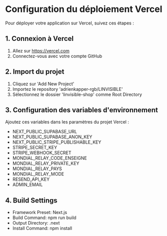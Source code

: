 # Configuration du déploiement Vercel

Pour déployer votre application sur Vercel, suivez ces étapes :

## 1. Connexion à Vercel
1. Allez sur https://vercel.com
2. Connectez-vous avec votre compte GitHub

## 2. Import du projet
1. Cliquez sur 'Add New Project'
2. Importez le repository 'adrienkapper-rgb/LINVISIBLE'
3. Sélectionnez le dossier 'linvisible-shop' comme Root Directory

## 3. Configuration des variables d'environnement
Ajoutez ces variables dans les paramètres du projet Vercel :
- NEXT_PUBLIC_SUPABASE_URL
- NEXT_PUBLIC_SUPABASE_ANON_KEY
- NEXT_PUBLIC_STRIPE_PUBLISHABLE_KEY
- STRIPE_SECRET_KEY
- STRIPE_WEBHOOK_SECRET
- MONDIAL_RELAY_CODE_ENSEIGNE
- MONDIAL_RELAY_PRIVATE_KEY
- MONDIAL_RELAY_PAYS
- MONDIAL_RELAY_MODE
- RESEND_API_KEY
- ADMIN_EMAIL

## 4. Build Settings
- Framework Preset: Next.js
- Build Command: npm run build
- Output Directory: .next
- Install Command: npm install

